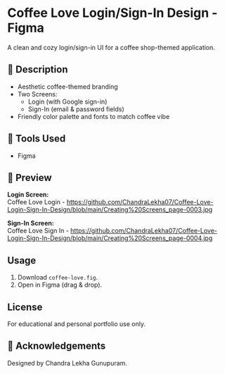 # Coffee Love Login/Sign-In Design - Figma

A clean and cozy login/sign-in UI for a coffee shop-themed application.

## 📝 Description

- Aesthetic coffee-themed branding
- Two Screens:
  - Login (with Google sign-in)
  - Sign-In (email & password fields)
- Friendly color palette and fonts to match coffee vibe

## 🎨 Tools Used

- Figma

## 📸 Preview

**Login Screen:**  
Coffee Love Login - https://github.com/ChandraLekha07/Coffee-Love-Login-Sign-In-Design/blob/main/Creating%20Screens_page-0003.jpg

**Sign-In Screen:**  
Coffee Love Sign In - https://github.com/ChandraLekha07/Coffee-Love-Login-Sign-In-Design/blob/main/Creating%20Screens_page-0004.jpg

## Usage

1. Download `coffee-love.fig`.
2. Open in Figma (drag & drop).

## License

For educational and personal portfolio use only.

## 🙌 Acknowledgements

Designed by Chandra Lekha Gunupuram.
